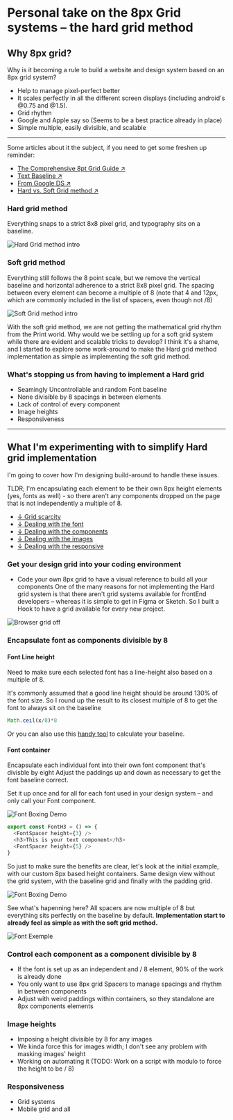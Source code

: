 # Personal take on the 8px Grid systems – the hard grid method

## Why 8px grid?

Why is it becoming a rule to build a website and design system based on an 8px grid system?

- Help to manage pixel-perfect better
- It scales perfectly in all the different screen displays (including android's @0.75 and @1.5).
- Grid rhythm
- Google and Apple say so (Seems to be a best practice already in place)
- Simple multiple, easily divisible, and scalable

---

Some articles about it the subject, if you need to get some freshen up reminder:

- [The Comprehensive 8pt Grid Guide ↗️](https://medium.com/swlh/the-comprehensive-8pt-grid-guide-aa16ff402179)
- [Text Baseline ↗️](https://alistapart.com/article/settingtypeontheweb/)
- [From Google DS ↗️](https://www.designsystems.com/space-grids-and-layouts/)
- [Hard vs. Soft Grid method ↗️](https://medium.com/sketch-app-sources/hard-and-soft-8-point-grids-60cf803b9de4)

### Hard grid method

Everything snaps to a strict 8x8 pixel grid, and typography sits on a baseline.

![Hard Grid method intro](../../assets/images/../../../assets/images/Writings/Grid/hard-grid-intro.png)

### Soft grid method

Everything still follows the 8 point scale, but we remove the vertical baseline and horizontal adherence to a strict 8x8 pixel grid. The spacing between every element can become a multiple of 8 (note that 4 and 12px, which are commonly included in the list of spacers, even though not /8)

![Soft Grid method intro](../../assets/images/../../../assets/images/Writings/Grid/soft-grid-intro.png)

With the soft grid method, we are not getting the mathematical grid rhythm from the Print world. Why would we be settling up for a soft grid system while there are evident and scalable tricks to develop? I think it's a shame, and I started to explore some work-around to make the Hard grid method implementation as simple as implementing the soft grid method.

### What's stopping us from having to implement a Hard grid

- Seamingly Uncontrollable and random Font baseline
- None divisible by 8 spacings in between elements
- Lack of control of every component
- Image heights
- Responsiveness

---

## What I'm experimenting with to simplify Hard grid implementation

I'm going to cover how I'm designing build-around to handle these issues.

TLDR; I'm encapsulating each element to be their own 8px height elements (yes, fonts as well) - so there aren't any components dropped on the page that is not independently a multiple of 8.

- [↓ Grid scarcity](#get-your-design-grid-into-your-coding-environment)
- [↓ Dealing with the font](#encapsulate-font-as-components-divisible-by-8)
- [↓ Dealing with the components](#control-each-component-as-a-component-disibile-by-8)
- [↓ Dealing with the images](#image-heights)
- [↓ Dealing with the responsive](#responsiveness)

### Get your design grid into your coding environment

- Code your own 8px grid to have a visual reference to build all your components
 One of the many reasons for not implementing the Hard grid system is that there aren't grid systems available for frontEnd developers – whereas it is simple to get in Figma or Sketch. So I built a Hook to have a grid available for every new project.

![Browser grid off](../../assets/images/../../../assets/images/Writings/Grid/show-grid.gif)

### Encapsulate font as components divisible by 8

#### Font Line height

Need to make sure each selected font has a line-height also based on a multiple of 8.

It's commonly assumed that a good line height should be around 130% of the font size. So I round up the result to its closest multiple of 8 to get the font to always sit on the baseline

```javascript
Math.ceil(x/8)*8
```

Or you can also use this [handy tool](https://www.thegoodlineheight.com) to calculate your baseline.

#### Font container

Encapsulate each individual font into their own font component that's divisble by eight
Adjust the paddings up and down as necessary to get the font baseline correct.

Set it up once and for all for each font used in your design system – and only call your Font component.

![Font Boxing Demo](../../assets/images/../../../assets/images/Writings/Grid/font-boxing-demo.png)

```javascript
export const FontH3 = () => {
  <FontSpacer height={3} />
  <h3>This is your text component</h3>
  <FontSpacer height={5} />
}
```

So just to make sure the benefits are clear, let's look at the initial example, with our custom 8px based height containers. Same design view without the grid system, with the baseline grid and finally with the padding grid.

![Font Boxing Demo](../../assets/images/../../../assets/images/Writings/Grid/font-boxing-benefits.png)

See what's hapenning here? All spacers are now multiple of 8 but everything sits perfectly on the baseline by default.
**Implementation start to already feel as simple as with the soft grid method.**

![Font Exemple](../../assets/images/../../../assets/images/Writings/Grid/font-exemple.png)

### Control each component as a component divisible by 8

- If the font is set up as an independent and / 8 element, 90% of the work is already done
- You only want to use 8px grid Spacers to manage spacings and rhythm in between components
- Adjust with weird paddings within containers, so they standalone are 8px components elements

### Image heights

- Imposing a height divisible by 8 for any images
- We kinda force this for images width; I don't see any problem with masking images' height
- Working on automating it (TODO: Work on a script with modulo to force the height to be / 8)

### Responsiveness

- Grid systems
- Mobile grid and all
